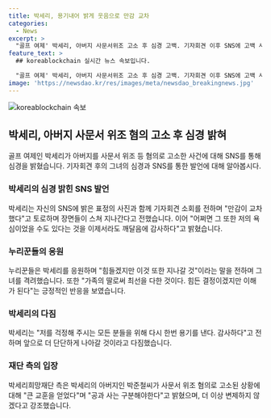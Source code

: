 ```yaml
---
title: 박세리, 용기내어 밝게 웃음으로 만감 교차
categories:
  - News
excerpt: >
  "골프 여제' 박세리, 아버지 사문서위조 고소 후 심경 고백. 기자회견 이후 SNS에 고백 사진 게시. 20년을 함께한 기자와의 회견 소회를 전하며, 착각에 대한 회고와 새로운 도전 다짐. 누리꾼들의 응원 속, '많은 교훈을 얻었다' 밝혀."
feature_text: >
  ## koreablockchain 실시간 뉴스 속보입니다.

  "골프 여제' 박세리, 아버지 사문서위조 고소 후 심경 고백. 기자회견 이후 SNS에 고백 사진 게시. 20년을 함께한 기자와의 회견 소회를 전하며, 착각에 대한 회고와 새로운 도전 다짐. 누리꾼들의 응원 속, '많은 교훈을 얻었다' 밝혀."
image: 'https://newsdao.kr/res/images/meta/newsdao_breakingnews.jpg'
---
```


<p><img src="https://newsdao.kr/res/images/meta/newsdao_breakingnews.jpg" alt="koreablockchain 속보" /></p>

<h2 data-ke-size="size26">박세리, 아버지 사문서 위조 혐의 고소 후 심경 밝혀</h2>

<p data-ke-size="size16">골프 여제인 박세리가 아버지를 사문서 위조 등 혐의로 고소한 사건에 대해 SNS를 통해 심경을 밝혔습니다. 기자회견 후의 그녀의 심경과 SNS를 통한 발언에 대해 알아봅시다.</p>

<h3><b>박세리의 심경 밝힌 SNS 발언</b></h3>

<p data-ke-size="size16">박세리는 자신의 SNS에 밝은 표정의 사진과 함께 기자회견 소회를 전하며 "만감이 교차했다"고 토로하며 장면들이 스쳐 지나간다고 전했습니다. 이어 "어쩌면 그 또한 저의 욕심이었을 수도 있다는 것을 이제서라도 깨달음에 감사하다"고 밝혔습니다.</p>

<h3><b>누리꾼들의 응원</b></h3>

<p data-ke-size="size16">누리꾼들은 박세리를 응원하며 "힘들겠지만 이것 또한 지나갈 것"이라는 말을 전하며 그녀를 격려했습니다. 또한 "가족의 딸로써 최선을 다한 것이다. 힘든 결정이겠지만 이해가 된다"는 긍정적인 반응을 보였습니다.</p>

<h3><b>박세리의 다짐</b></h3>

<p data-ke-size="size16">박세리는 "저를 걱정해 주시는 모든 분들을 위해 다시 한번 용기를 낸다. 감사하다"고 전하며 앞으로 더 단단하게 나아갈 것이라고 다짐했습니다.</p>

<h3><b>재단 측의 입장</b></h3>

<p data-ke-size="size16">박세리희망재단 측은 박세리의 아버지인 박준철씨가 사문서 위조 혐의로 고소된 상황에 대해 "큰 교훈을 얻었다"며 "공과 사는 구분해야한다"고 밝혔으며, 더 이상 변제하지 않겠다고 강조했습니다.</p>

